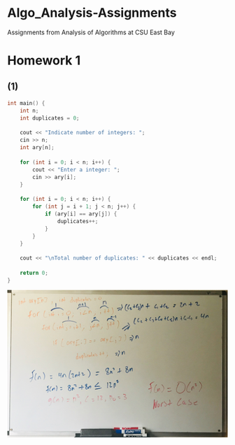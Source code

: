 # Algo_Analysis-Assignments
Assignments from Analysis of Algorithms at CSU East Bay 

# Homework 1

## (1) 
```c++
int main() {
    int n;
    int duplicates = 0;

    cout << "Indicate number of integers: ";
    cin >> n;
    int ary[n];

    for (int i = 0; i < n; i++) {
        cout << "Enter a integer: ";
        cin >> ary[i];
    }

    for (int i = 0; i < n; i++) {
        for (int j = i + 1; j < n; j++) {
            if (ary[i] == ary[j]) {
                duplicates++;
            }
        }
    }

    cout << "\nTotal number of duplicates: " << duplicates << endl;  

    return 0;
}
```
![Question 1](images/hw1Q1.jpeg)


